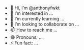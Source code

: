 - 👋 Hi, I’m @anthonyfwkt
- 👀 I’m interested in ...
- 🌱 I’m currently learning ...
- 💞️ I’m looking to collaborate on ...
- 📫 How to reach me ...
- 😄 Pronouns: ...
- ⚡ Fun fact: ...

<!---
anthonyfwkt/anthonyfwkt is a ✨ special ✨ repository because its `README.md` (this file) appears on your GitHub profile.
You can click the Preview link to take a look at your changes.
--->
